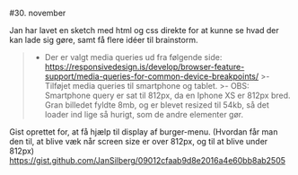 #30. november





Jan har lavet en sketch med html og css direkte for at kunne se hvad der kan lade sig gøre, samt få flere idéer til brainstorm.
> - Der er valgt media queries ud fra følgende side: https://responsivedesign.is/develop/browser-feature-support/media-queries-for-common-device-breakpoints/
    >- Tilføjet media queries til smartphone og tablet.
    >- OBS: Smartphone query er sat til 812px, da en Iphone XS er 812px bred.
Gran billedet fyldte 8mb, og er blevet resized til 54kb, så det loader ind lige så hurigt, som de andre elementer gør.


Gist oprettet for, at få hjælp til display af burger-menu. (Hvordan får man den til, at blive væk når screen size er over 812px, og til at blive under 812px)
https://gist.github.com/JanSilberg/09012cfaab9d8e2016a4e60bb8ab2505